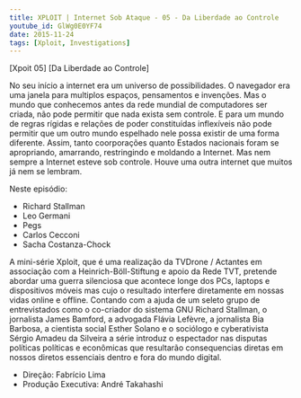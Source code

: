 ```yaml
---
title: XPLOIT | Internet Sob Ataque - 05 - Da Liberdade ao Controle
youtube_id: GlWg0E0YF74
date: 2015-11-24
tags: [Xploit, Investigations]
---
```


[Xpoit 05] [Da Liberdade ao Controle] 

No seu início a internet era um universo de possibilidades. O navegador era uma janela para multiplos espaços, pensamentos e invenções. Mas o mundo que conhecemos antes da rede mundial de computadores ser criada, não pode permitir que nada exista sem controle. E para um mundo de regras rígidas e relações de poder constituídas inflexíveis não pode permitir que um outro mundo espelhado nele possa existir de uma forma diferente. Assim, tanto coorporações quanto Estados nacionais foram se apropriando, amarrando, restringindo e moldando a Internet. Mas nem sempre a Internet esteve sob controle. Houve uma outra internet que muitos já nem se lembram.

Neste episódio:

- Richard Stallman
- Leo Germani
- Pegs
- Carlos Cecconi
- Sacha Costanza-Chock

A mini-série Xploit, que é uma realização da TVDrone / Actantes em associação com a Heinrich-Böll-Stiftung e apoio da Rede TVT, pretende abordar uma guerra silenciosa que acontece longe dos PCs, laptops e dispositivos móveis mas cujo o resultado interfere diretamente em nossas vidas online e offline. Contando com a ajuda de um seleto grupo de entrevistados como o co-criador do sistema GNU Richard Stallman, o jornalista James Bamford, a advogada Flávia Lefèvre, a jornalista Bia Barbosa, a cientista social Esther Solano e o sociólogo e cyberativista Sérgio Amadeu da Silveira a série introduz o espectador nas disputas políticas políticas e econômicas que resultarão consequencias diretas em nossos diretos essenciais dentro e fora do mundo digital.

- Direção: Fabrício Lima
- Produção Executiva: André Takahashi

